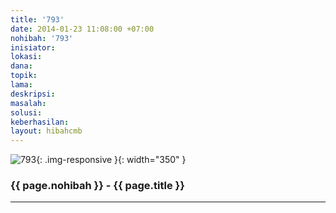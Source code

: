 ```yaml
---
title: '793'
date: 2014-01-23 11:08:00 +07:00
nohibah: '793'
inisiator: 
lokasi: 
dana: 
topik: 
lama: 
deskripsi: 
masalah: 
solusi: 
keberhasilan: 
layout: hibahcmb
---
```


![793](/static/img/hibahcmb/793.png){: .img-responsive }{: width="350" }

### {{ page.nohibah }} - {{ page.title }}

---
